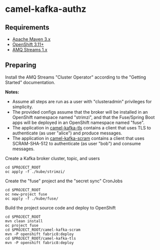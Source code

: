 # camel-kafka-authz

## Requirements

- [Apache Maven 3.x](http://maven.apache.org)
- [OpenShift 3.11+](https://access.redhat.com/products/red-hat-openshift-container-platform)
- [AMQ Streams 1.x](https://access.redhat.com/products/red-hat-amq)

## Preparing

Install the AMQ Streams "Cluster Operator" according to the "Getting Started" documentation. 

__Notes:__
- Assume all steps are run as a user with "clusteradmin" privileges for simplicity. 
- The provided configs assume that the broker will be installed in an OpenShift namespace named "strimzi", and that the Fuse/Spring Boot apps will be deployed in an OpenShift namespace named "fuse".
- The application in [camel-kafka-tls](./camel-kafka-tls) contains a client that uses TLS to authenticate (as user "alice") and produce messages.
- The application in [camel-kafka-scram](./camel-kafka-scram) contains a client that uses SCRAM-SHA-512 to authenticate (as user "bob") and consume messages.

Create a Kafka broker cluster, topic, and users

```
cd $PROJECT_ROOT
oc apply -f ./kube/strimzi/
```

Create the "fuse" project and the "secret sync" CronJobs

```
cd $PROJECT_ROOT
oc new-project fuse
oc apply -f ./kube/fuse/
```

Build the project source code and deploy to OpenShift

```
cd $PROJECT_ROOT
mvn clean install
oc project fuse
cd $PROJECT_ROOT/camel-kafka-scram
mvn -P openshift fabric8:deploy
cd $PROJECT_ROOT/camel-kafka-tls
mvn -P openshift fabric8:deploy
```
